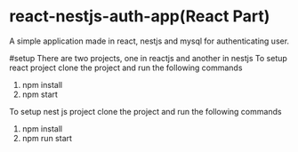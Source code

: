 # react-nestjs-auth-app(React Part)
A simple application made in react, nestjs and mysql for authenticating user.


#setup
There are two projects, one in reactjs and another in nestjs
To setup react project clone the project and run the following commands
1. npm install
2. npm start

To setup nest js project clone the project and run the following commands
1. npm install
2. npm run start
